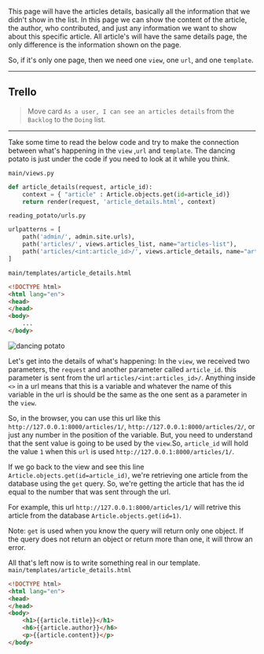 This page will have the articles details, basically all the information that we didn't show in the list. In this page we can show the content of the article, the author, who contributed, and just any information we want to show about this specific article. All article's will have the same details page, the only difference is the information shown on the page.

So, if it's only one page, then we need one `view`, one `url`, and one `template`.

___
## Trello
> Move card `As a user, I can see an articles details` from the `Backlog` to the `Doing` list.
___


Take some time to read the below code and try to make the connection between what's happening in the `view` ,`url` and `template`. The dancing potato is just under the code if you need to look at it while you think.

`main/views.py`
```python
def article_details(request, article_id):
    context = { "article" : Article.objects.get(id=article_id)}
    return render(request, 'article_details.html', context)
```
`reading_potato/urls.py`
```python
urlpatterns = [
    path('admin/', admin.site.urls),
    path('articles/', views.articles_list, name="articles-list"),
    path('articles/<int:article_id>/', views.article_details, name="article-details"),
]
```
`main/templates/article_details.html`
```html
<!DOCTYPE html>
<html lang="en">
<head>
</head>
<body>
    ...
</body>
```
![dancing potato](https://media1.tenor.com/images/61497871ab091f01703a3f1a624fb3c4/tenor.gif?itemid=11684043)

Let's get into the details of what's happening:
In the `view`, we received two parameters, the `request` and another parameter called `article_id`. this parameter is sent from the url `articles/<int:articles_id>/`. Anything inside `<>` in a url means that this is a variable and whatever the name of this variable in the url is should be the same as the one sent as a parameter in the `view`. 

So, in the browser, you can use this url like this `http://127.0.0.1:8000/articles/1/`, `http://127.0.0.1:8000/articles/2/`, or just any number in the position of the variable. But, you need to understand that the sent value is going to be used by the `view`.So, `article_id` will hold the value `1` when this `url` is used `http://127.0.0.1:8000/articles/1/`. 

If we go back to the view and see this line `Article.objects.get(id=article_id)`, we're retrieving one article from the database using the `get` query. So, we're getting the article that has the id equal to the number that was sent through the url.

For example, this url `http://127.0.0.1:8000/articles/1/` will retrive this article from the database `Article.objects.get(id=1)`.

Note: `get` is used when you know the query will return only one object. If the query does not return an object or return more than one, it will throw an error.

All that's left now is to write something real in our template. 
`main/templates/article_details.html`
```html
<!DOCTYPE html>
<html lang="en">
<head>
</head>
<body>
    <h1>{{article.title}}</h1>
    <h6>{{article.author}}</h6>
    <p>{{article.content}}</p>
</body>
```